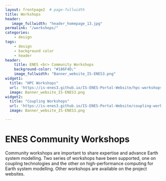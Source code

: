 ```yaml
---
layout: frontpage2  # page-fullwidth
title: Workshops
header:
   image_fullwidth: "header_homepage_13.jpg"
permalink: "/workshops/"
categories:
    - design
tags:
    - design
    - background color
    - header
header:
    title: ENES <br> Community Workshops
    background-color: "#186F4D;"
    image_fullwidth: "Banner_website_IS-ENES3.png"
widget1:
  title: "HPC Workshops"
  url: 'https://is-enes3.github.io/IS-ENES-Portal-Website/hpc-workshops/'
  image: Banner_website_IS-ENES3.png
widget2:
  title: "Coupling Workshops"
  url: 'https://is-enes3.github.io/IS-ENES-Portal-Website/coupling-workshops/'
  image: Banner_website_IS-ENES3.png

---
```


# ENES Community Workshops

Community workshops are important to share expertise and advance Earth system modelling. Two series of workshops have been supported, one on coupling technologies and the other on high-performance computing for Earth system modelling. Other workshops are available on the project websites. 
